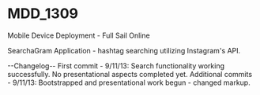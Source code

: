 MDD_1309
========

Mobile Device Deployment - Full Sail Online

SearchaGram Application - hashtag searching utilizing Instagram's API.

--Changelog--
First commit - 9/11/13:  Search functionality working successfully.  No presentational aspects completed yet.
Additional commits - 9/11/13:  Bootstrapped and presentational work begun - changed markup.
